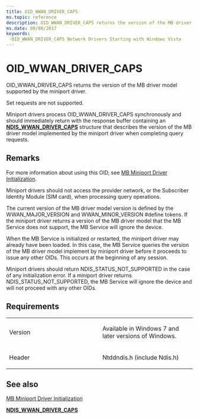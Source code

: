 ```yaml
---
title: OID_WWAN_DRIVER_CAPS
ms.topic: reference
description: OID_WWAN_DRIVER_CAPS returns the version of the MB driver model supported by the miniport driver.
ms.date: 08/08/2017
keywords: 
 -OID_WWAN_DRIVER_CAPS Network Drivers Starting with Windows Vista
---
```


# OID\_WWAN\_DRIVER\_CAPS


OID\_WWAN\_DRIVER\_CAPS returns the version of the MB driver model supported by the miniport driver.

Set requests are not supported.

Miniport drivers process OID\_WWAN\_DRIVER\_CAPS synchronously and should immediately return with the response buffer containing an [**NDIS\_WWAN\_DRIVER\_CAPS**](/windows-hardware/drivers/ddi/ndiswwan/ns-ndiswwan-_ndis_wwan_driver_caps) structure that describes the version of the MB driver model implemented by the miniport driver when completing query requests.

## Remarks

For more information about using this OID, see [MB Miniport Driver Initialization](mb-device-readiness.md#mb-miniport-driver-initialization).

Miniport drivers should not access the provider network, or the Subscriber Identity Module (SIM card), when processing query operations.

The current version of the MB driver model version is defined by the WWAN\_MAJOR\_VERSION and WWAN\_MINOR\_VERSION \#define tokens. If the miniport driver returns a version of the MB driver model that the MB Service does not support, the MB Service will ignore the device.

When the MB Service is initialized or restarted, the miniport driver may already have been loaded. In this case, the MB Service queries the version of the MB driver model implement by miniport driver before it proceeds to issue any other OIDs. This occurs at the beginning of any session.

Miniport drivers should return NDIS\_STATUS\_NOT\_SUPPORTED in the case of any initialization error. If a miniport driver returns NDIS\_STATUS\_NOT\_SUPPORTED, the MB Service will ignore the device and will not proceed with any other OIDs.

## Requirements

<table>
<colgroup>
<col width="50%" />
<col width="50%" />
</colgroup>
<tbody>
<tr class="odd">
<td><p>Version</p></td>
<td><p>Available in Windows 7 and later versions of Windows.</p></td>
</tr>
<tr class="even">
<td><p>Header</p></td>
<td>Ntddndis.h (include Ndis.h)</td>
</tr>
</tbody>
</table>

## See also


[MB Miniport Driver Initialization](mb-device-readiness.md#mb-miniport-driver-initialization)

[**NDIS\_WWAN\_DRIVER\_CAPS**](/windows-hardware/drivers/ddi/ndiswwan/ns-ndiswwan-_ndis_wwan_driver_caps)

 

